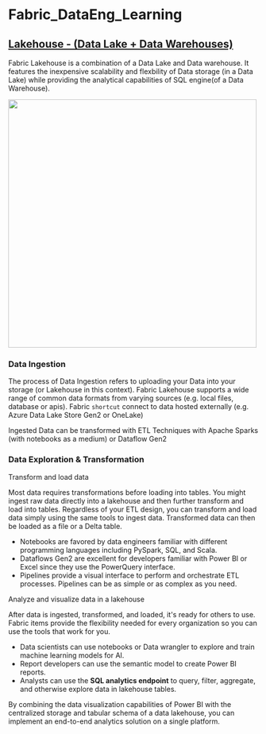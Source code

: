 # Fabric_DataEng_Learning

## [Lakehouse - (Data Lake + Data Warehouses)](https://learn.microsoft.com/en-us/training/modules/get-started-lakehouses/2-fabric-lakehouse)
Fabric Lakehouse is a combination of a Data Lake and Data warehouse. It features the inexpensive scalability and flexbility of Data storage (in a Data Lake) while providing the analytical capabilities of SQL engine(of a Data Warehouse).

<img src="https://github.com/user-attachments/assets/aa69e4a5-d765-4e46-b462-cf26d358ba87" width="500"/>

### Data Ingestion 
The process of Data Ingestion refers to uploading your Data into your storage (or Lakehouse in this context). Fabric Lakehouse supports a wide range of common data formats from varying sources (e.g. local files, database or apis). Fabric `shortcut` connect to data hosted externally (e.g. Azure Data Lake Store Gen2 or OneLake)

Ingested Data can be transformed with ETL Techniques with Apache Sparks (with notebooks as a medium) or Dataflow Gen2

### Data Exploration & Transformation

Transform and load data

Most data requires transformations before loading into tables. You might ingest raw data directly into a lakehouse and then further transform and load into tables. Regardless of your ETL design, you can transform and load data simply using the same tools to ingest data. Transformed data can then be loaded as a file or a Delta table.

* Notebooks are favored by data engineers familiar with different programming languages including PySpark, SQL, and Scala.
* Dataflows Gen2 are excellent for developers familiar with Power BI or Excel since they use the PowerQuery interface.
* Pipelines provide a visual interface to perform and orchestrate ETL processes. Pipelines can be as simple or as complex as you need.

Analyze and visualize data in a lakehouse

After data is ingested, transformed, and loaded, it's ready for others to use. Fabric items provide the flexibility needed for every organization so you can use the tools that work for you.

* Data scientists can use notebooks or Data wrangler to explore and train machine learning models for AI.
* Report developers can use the semantic model to create Power BI reports.
* Analysts can use the **SQL analytics endpoint** to query, filter, aggregate, and otherwise explore data in lakehouse tables.

By combining the data visualization capabilities of Power BI with the centralized storage and tabular schema of a data lakehouse, you can implement an end-to-end analytics solution on a single platform.

